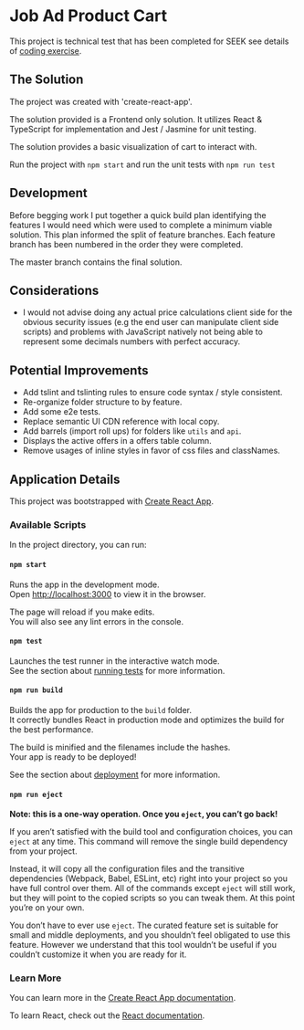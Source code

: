 
# Job Ad Product Cart

This project is technical test that has been completed for SEEK see details of [coding exercise](./docs/Software%20Engineer%20Code%20Challenge%20-%20Jan%2019.pdf).

## The Solution

The project was created with 'create-react-app'.

The solution provided is a Frontend only solution. It utilizes React & TypeScript for implementation and Jest / Jasmine for unit testing.

The solution provides a basic visualization of cart to interact with.

Run the project with `npm start` and run the unit tests with `npm run test`

## Development
Before begging work I put together a quick build plan identifying the features I would need which were used to complete a minimum viable solution. This plan informed the split of feature branches. Each feature branch has been numbered in the order they were completed.

The master branch contains the final solution.

## Considerations
*  I would not advise doing any actual price calculations client side for the obvious security issues (e.g the end user can manipulate client side scripts) and problems with JavaScript natively not being able to represent some decimals numbers with perfect accuracy.

## Potential Improvements

* Add tslint and tslinting rules to ensure code syntax / style consistent.
* Re-organize folder structure to by feature.
* Add some e2e tests.
* Replace semantic UI CDN reference with local copy.
* Add barrels (import roll ups) for folders like `utils` and `api`.
* Displays the active offers in a offers table column.
* Remove usages of inline styles in favor of css files and classNames.
 
## Application Details

This project was bootstrapped with [Create React App](https://github.com/facebook/create-react-app).

### Available Scripts

In the project directory, you can run:

#### `npm start`

Runs the app in the development mode.<br>
Open [http://localhost:3000](http://localhost:3000) to view it in the browser.

The page will reload if you make edits.<br>
You will also see any lint errors in the console.

#### `npm test`

Launches the test runner in the interactive watch mode.<br>
See the section about [running tests](https://facebook.github.io/create-react-app/docs/running-tests) for more information.

#### `npm run build`

Builds the app for production to the `build` folder.<br>
It correctly bundles React in production mode and optimizes the build for the best performance.

The build is minified and the filenames include the hashes.<br>
Your app is ready to be deployed!

See the section about [deployment](https://facebook.github.io/create-react-app/docs/deployment) for more information.

#### `npm run eject`

**Note: this is a one-way operation. Once you `eject`, you can’t go back!**

If you aren’t satisfied with the build tool and configuration choices, you can `eject` at any time. This command will remove the single build dependency from your project.

Instead, it will copy all the configuration files and the transitive dependencies (Webpack, Babel, ESLint, etc) right into your project so you have full control over them. All of the commands except `eject` will still work, but they will point to the copied scripts so you can tweak them. At this point you’re on your own.

You don’t have to ever use `eject`. The curated feature set is suitable for small and middle deployments, and you shouldn’t feel obligated to use this feature. However we understand that this tool wouldn’t be useful if you couldn’t customize it when you are ready for it.

### Learn More

You can learn more in the [Create React App documentation](https://facebook.github.io/create-react-app/docs/getting-started).

To learn React, check out the [React documentation](https://reactjs.org/).
